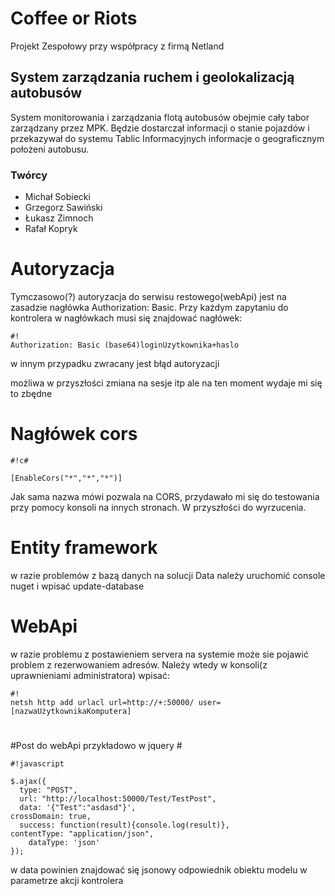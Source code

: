 # Coffee or Riots #
Projekt Zespołowy przy współpracy z firmą Netland

## System zarządzania ruchem i geolokalizacją autobusów ##

System monitorowania i zarządzania flotą autobusów obejmie cały tabor zarządzany przez MPK. Będzie dostarczał informacji o stanie pojazdów i przekazywał do systemu Tablic Informacyjnych informacje o geograficznym położeni autobusu.

### Twórcy ###

* Michał Sobiecki
* Grzegorz Sawiński
* Łukasz Zimnoch
* Rafał Kopryk

# Autoryzacja #
Tymczasowo(?) autoryzacja do serwisu restowego(webApi) jest na zasadzie nagłówka Authorization: Basic.
Przy każdym zapytaniu do kontrolera w nagłówkach musi się znajdować nagłówek:

```
#!
Authorization: Basic (base64)loginUzytkownika+haslo
```
w innym przypadku zwracany jest błąd autoryzacji

możliwa w przyszłości zmiana na sesje itp ale na ten moment wydaje mi się to zbędne

# Nagłówek cors #

```
#!c#

[EnableCors("*","*","*")]
```
Jak sama nazwa mówi pozwala na CORS, przydawało mi się do testowania przy pomocy konsoli na innych stronach. W przyszłości do wyrzucenia.


# Entity framework #
w razie problemów z bazą danych
na solucji Data należy uruchomić console nuget i wpisać
update-database


# WebApi #

w razie problemu z postawieniem servera na systemie może sie pojawić problem z rezerwowaniem adresów. Należy wtedy w konsoli(z uprawnieniami administratora) wpisać:


```
#!
netsh http add urlacl url=http://+:50000/ user=[nazwaUżytkownikaKomputera]
```
# 

#Post do webApi przykładowo w jquery #


```
#!javascript

$.ajax({
  type: "POST",
  url: "http://localhost:50000/Test/TestPost",
  data: '{"Test":"asdasd"}',
crossDomain: true,
  success: function(result){console.log(result)},
contentType: "application/json",
    dataType: 'json'
});
```
w data powinien znajdować się jsonowy odpowiednik obiektu modelu w parametrze akcji kontrolera